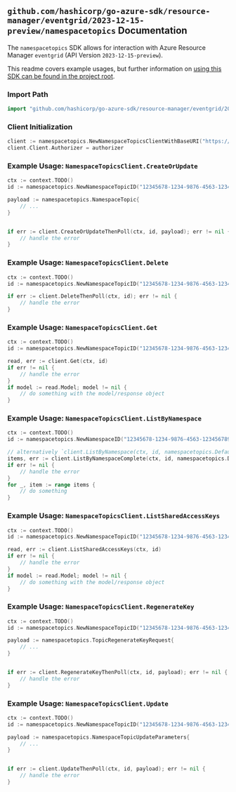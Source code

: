 
## `github.com/hashicorp/go-azure-sdk/resource-manager/eventgrid/2023-12-15-preview/namespacetopics` Documentation

The `namespacetopics` SDK allows for interaction with Azure Resource Manager `eventgrid` (API Version `2023-12-15-preview`).

This readme covers example usages, but further information on [using this SDK can be found in the project root](https://github.com/hashicorp/go-azure-sdk/tree/main/docs).

### Import Path

```go
import "github.com/hashicorp/go-azure-sdk/resource-manager/eventgrid/2023-12-15-preview/namespacetopics"
```


### Client Initialization

```go
client := namespacetopics.NewNamespaceTopicsClientWithBaseURI("https://management.azure.com")
client.Client.Authorizer = authorizer
```


### Example Usage: `NamespaceTopicsClient.CreateOrUpdate`

```go
ctx := context.TODO()
id := namespacetopics.NewNamespaceTopicID("12345678-1234-9876-4563-123456789012", "example-resource-group", "namespaceName", "topicName")

payload := namespacetopics.NamespaceTopic{
	// ...
}


if err := client.CreateOrUpdateThenPoll(ctx, id, payload); err != nil {
	// handle the error
}
```


### Example Usage: `NamespaceTopicsClient.Delete`

```go
ctx := context.TODO()
id := namespacetopics.NewNamespaceTopicID("12345678-1234-9876-4563-123456789012", "example-resource-group", "namespaceName", "topicName")

if err := client.DeleteThenPoll(ctx, id); err != nil {
	// handle the error
}
```


### Example Usage: `NamespaceTopicsClient.Get`

```go
ctx := context.TODO()
id := namespacetopics.NewNamespaceTopicID("12345678-1234-9876-4563-123456789012", "example-resource-group", "namespaceName", "topicName")

read, err := client.Get(ctx, id)
if err != nil {
	// handle the error
}
if model := read.Model; model != nil {
	// do something with the model/response object
}
```


### Example Usage: `NamespaceTopicsClient.ListByNamespace`

```go
ctx := context.TODO()
id := namespacetopics.NewNamespaceID("12345678-1234-9876-4563-123456789012", "example-resource-group", "namespaceName")

// alternatively `client.ListByNamespace(ctx, id, namespacetopics.DefaultListByNamespaceOperationOptions())` can be used to do batched pagination
items, err := client.ListByNamespaceComplete(ctx, id, namespacetopics.DefaultListByNamespaceOperationOptions())
if err != nil {
	// handle the error
}
for _, item := range items {
	// do something
}
```


### Example Usage: `NamespaceTopicsClient.ListSharedAccessKeys`

```go
ctx := context.TODO()
id := namespacetopics.NewNamespaceTopicID("12345678-1234-9876-4563-123456789012", "example-resource-group", "namespaceName", "topicName")

read, err := client.ListSharedAccessKeys(ctx, id)
if err != nil {
	// handle the error
}
if model := read.Model; model != nil {
	// do something with the model/response object
}
```


### Example Usage: `NamespaceTopicsClient.RegenerateKey`

```go
ctx := context.TODO()
id := namespacetopics.NewNamespaceTopicID("12345678-1234-9876-4563-123456789012", "example-resource-group", "namespaceName", "topicName")

payload := namespacetopics.TopicRegenerateKeyRequest{
	// ...
}


if err := client.RegenerateKeyThenPoll(ctx, id, payload); err != nil {
	// handle the error
}
```


### Example Usage: `NamespaceTopicsClient.Update`

```go
ctx := context.TODO()
id := namespacetopics.NewNamespaceTopicID("12345678-1234-9876-4563-123456789012", "example-resource-group", "namespaceName", "topicName")

payload := namespacetopics.NamespaceTopicUpdateParameters{
	// ...
}


if err := client.UpdateThenPoll(ctx, id, payload); err != nil {
	// handle the error
}
```
